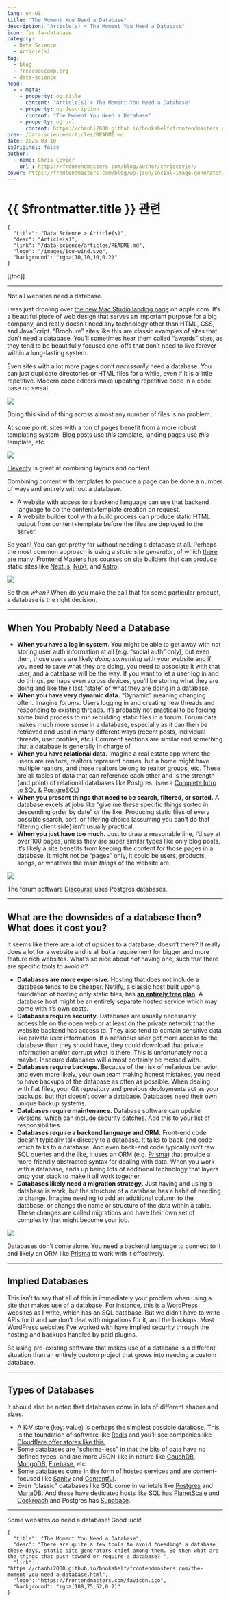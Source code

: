 ```yaml
---
lang: en-US
title: "The Moment You Need a Database"
description: "Article(s) > The Moment You Need a Database"
icon: fas fa-database
category:
  - Data Science
  - Article(s)
tag:
  - blog
  - freecodecamp.org
  - data-science
head:
  - - meta:
    - property: og:title
      content: "Article(s) > The Moment You Need a Database"
    - property: og:description
      content: "The Moment You Need a Database"
    - property: og:url
      content: https://chanhi2000.github.io/bookshelf/frontendmasters.com/the-moment-you-need-a-database.html
prev: /data-science/articles/README.md
date: 2025-03-10
isOriginal: false
author:
  - name: Chris Coyier
    url : https://frontendmasters.com/blog/author/chriscoyier/
cover: https://frontendmasters.com/blog/wp-json/social-image-generator/v1/image/5273
---
```


# {{ $frontmatter.title }} 관련

```component VPCard
{
  "title": "Data Science > Article(s)",
  "desc": "Article(s)",
  "link": "/data-science/articles/README.md",
  "logo": "/images/ico-wind.svg",
  "background": "rgba(10,10,10,0.2)"
}
```

[[toc]]

---

<SiteInfo
  name="The Moment You Need a Database"
  desc="There are quite a few tools to avoid *needing* a database these days, static site generators chief among them. So then what are the things that push toward or require a database? "
  url="https://frontendmasters.com/blog/the-moment-you-need-a-database/"
  logo="https://frontendmasters.com/favicon.ico"
  preview="https://frontendmasters.com/blog/wp-json/social-image-generator/v1/image/5273"/>

Not all websites need a database.

I was just drooling over [<FontIcon icon="fa-brands fa-apple"/>the new Mac Studio landing page](https://apple.com/mac-studio/) on apple.com. It’s a beautiful piece of web design that serves an important purpose for a big company, and really doesn’t need any technology other than HTML, CSS, and JavaScript. “Brochure” sites like this are classic examples of sites that don’t need a database. You’ll sometimes hear them called “awards” sites, as they tend to be beautifully focused one-offs that don’t need to live forever within a long-lasting system.

Even sites with a lot more pages don’t *necessarily* need a database. You can just duplicate directories or HTML files for a while, even if it is a little repetitive. Modern code editors make updating repetitive code in a code base no sweat.

![](https://i0.wp.com/frontendmasters.com/blog/wp-content/uploads/2025/03/Screenshot-2025-03-10-at-8.53.45%E2%80%AFAM.png?resize=728%2C342&ssl=1)

Doing this kind of thing across almost any number of files is no problem.

At some point, sites with a ton of pages benefit from a more robust templating system. Blog posts use *this* template, landing pages use *this* template, etc.

![](https://i0.wp.com/frontendmasters.com/blog/wp-content/uploads/2025/03/Screenshot-2025-03-10-at-9.04.52%E2%80%AFAM.png?resize=1024%2C501&ssl=1)

[<FontIcon icon="fas fa-globe"/>Eleventy](https://11ty.dev/docs/layouts/) is great at combining layouts and content.

Combining content with templates to produce a page can be done a number of ways and entirely without a database.

- A website with access to a backend language can use that backend language to do the content+template creation on request.
- A website builder tool with a build process can produce static HTML output from content+template before the files are deployed to the server.

So yeah! You can get pretty far without needing a database at all. Perhaps the most common approach is using a *static site generator*, of which [<FontIcon icon="fas fa-globe"/>there are many](https://jamstack.org/generators/). Frontend Masters has courses on site builders that can produce static sites like [<FontIcon icon="fas fa-globe"/>Next.js](https://frontendmasters.com/courses/next-js-v3/), [<FontIcon icon="fas fa-globe"/>Nuxt](https://frontendmasters.com/courses/nuxt/), and [<FontIcon icon="fas fa-globe"/>Astro](https://frontendmasters.com/courses/astro/).

![](https://i0.wp.com/frontendmasters.com/blog/wp-content/uploads/2025/03/Screenshot-2025-03-10-at-12.58.57%E2%80%AFPM.png?resize=1024%2C860&ssl=1)

So then *when?* When do you make the call that for some particular product, a database is the right decision.

---

## When You Probably Need a Database

- **When you have a log in system**. You might be able to get away with not storing user auth information at all (e.g. “social auth” only), but even then, those users are likely *doing something* with your website and if you need to save what they are doing, you need to associate it with that user, and a database will be the way. If you want to let a user log in and do things, perhaps even across devices, you’ll be storing what they are doing and like their last “state” of what they are doing in a database.
- **When you have very dynamic data.** “Dynamic” meaning changing often. Imagine *forums*. Users logging in and creating new threads and responding to existing threads. It’s probably not practical to be forcing some build process to run rebuilding static files in a forum. Forum data makes much more sense in a database, especially as it can then be retrieved and used in many different ways (recent posts, individual threads, user profiles, etc.) Comment sections are similar and something that a database is generally in charge of.
- **When you have relational data.** Imagine a real estate app where the users are realtors, realtors represent homes, but a home might have multiple realtors, and those realtors belong to realtor groups, etc. These are all tables of data that can reference each other and is the strength (and point) of relational databases like Postgres. (see a [<FontIcon icon="fas fa-globe"/>Complete Intro to SQL & PostgreSQL](https://frontendmasters.com/courses/sql/))
- **When you present things that need to be search, filtered, or sorted.** A database excels at jobs like “give me these specific things sorted in descending order by date” or the like. Producing static files of every possible search, sort, or filtering choice (assuming you can’t do that filtering client side) isn’t usually practical.
- **When you just have too much.** Just to draw a reasonable line, I’d say at over 100 pages, unless they are super similar types like only blog posts, it’s likely a site benefits from keeping the content for those pages in a database. It might not be “pages” only, it could be users, products, songs, or whatever the main *things* of the website are.

![](https://i0.wp.com/frontendmasters.com/blog/wp-content/uploads/2025/03/Screenshot-2025-03-10-at-3.27.59%E2%80%AFPM.png?resize=1024%2C668&ssl=1)

The forum software [<FontIcon icon="fas fa-globe"/>Discourse](https://discourse.org/about) uses Postgres databases.

---

## What are the downsides of a database then? What does it cost you?

It seems like there are a lot of upsides to a database, doesn’t there? It really does a lot for a website and is all but a requirement for bigger and more feature rich websites. What’s so nice about *not* having one, such that there are specific tools to avoid it?

- **Databases are more expensive.** Hosting that does not include a database tends to be cheaper. Netlify, a classic host built upon a foundation of hosting only static files, has [**an entirely free plan**](/frontendmasters.com/\netlify-free-plan.md). A database host might be an entirely separate hosted service which may come with it’s own costs.
- **Databases require security.** Databases are usually necessarily accessible on the open web or at least on the private network that the website backend has access to. They also tend to contain sensitive data like private user information. If a nefarious user got more access to the database than they should have, they could download that private information and/or corrupt what is there. This is unfortunately not a maybe. Insecure databases will almost certainly be messed with.
- **Databases require backups.** Because of the risk of nefarious behavior, and even more likely, your own team making honest mistakes, you need to have backups of the database as often as possible. When dealing with flat files, your Git repository and previous deployments act as your backups, but that doesn’t cover a database. Databases need their own unique backup systems.
- **Databases require maintenance.** Database software can update versions, which can include security patches. Add this to your list of responsibilities.
- **Databases require a backend language and ORM.** Front-end code doesn’t typically talk directly to a database. It talks to back-end code which talks to a database. And even back-end code typically isn’t raw SQL queries and the like, it uses an ORM (e.g. [<FontIcon icon="fas fa-globe"/>Prisma](https://frontendmasters.com/courses/fullstack-app-next-v3/setup-prisma-orm/)) that provide a more friendly abstracted syntax for dealing with data. When you work with a database, ends up being lots of additional technology that layers onto your stack to make it all work together.
- **Databases likely need a migration strategy.** Just having and using a database is work, but the structure of a database has a habit of needing to change. Imagine needing to add an additional column to the database, or change the name or structure of the data within a table. These changes are called migrations and have their own set of complexity that might become your job.

![](https://i0.wp.com/frontendmasters.com/blog/wp-content/uploads/2025/03/Screenshot-2025-03-10-at-3.29.44%E2%80%AFPM.png?resize=1024%2C697&ssl=1)

Databases don’t come alone. You need a backend language to connect to it and likely an ORM like [<FontIcon icon="fas fa-globe"/>Prisma](https://prisma.io/) to work with it effectively.

---

## Implied Databases

This isn’t to say that all of this is immediately your problem when using a site that makes use of a database. For instance, this is a WordPress websites as I write, which has an SQL database. But we didn’t have to write APIs for it and we don’t deal with migrations for it, and the backups. Most WordPress websites I’ve worked with have implied security through the hosting and backups handled by paid plugins.

So using pre-existing software that makes use of a database is a different situation than an entirely custom project that grows into needing a custom database.

---

## Types of Databases

It should also be noted that databases come in lots of different shapes and sizes.

- A K:V store (key: value) is perhaps the simplest possible database. This is the foundation of software like [<FontIcon icon="iconfont icon-redis"/>Redis](https://redis.io/) and you’ll see companies like [<FontIcon icon="iconfont icon-cloudflare"/>Cloudflare offer stores like this.](https://developers.cloudflare.com/kv/concepts/how-kv-works/)
- Some databases are “schema-less” in that the bits of data have no defined types, and are more JSON-like in nature like [<FontIcon icon="fas fa-globe"/>CouchDB](https://couchdb.apache.org/), [<FontIcon icon="iconfont icon-mongodb"/>MongoDB](https://mongodb.com/), [<FontIcon icon="iconfont icon-firebase"/>Firebase](https://firebase.google.com/products/realtime-database), etc.
- Some databases come in the form of hosted services and are content-focused like [<FontIcon icon="fas fa-globe"/>Sanity](https://sanity.io/) and [<FontIcon icon="fas fa-globe"/>Contentful](https://contentful.com/).
- Even “classic” databases like SQL come in varietals like [<FontIcon icon="fa-brands fa-google"/>Postgres](https://google.com/search?q=postgres&udm=14) and [<FontIcon icon="iconfont icon-mariadb"/>MariaDB](https://mariadb.org/). And these have dedicated hosts like SQL has [PlanetScale](https://planetscale.com/#vitess) and [<FontIcon icon="iconfont icon-cockroachdb"/>Cockroach](https://cockroachlabs.com/) and Postgres has [<FontIcon icon="iconfont icon-supbase"/>Supabase](https://supabase.com/).

---

Some websites *do* need a database! Good luck!

<!-- TODO: add ARTICLE CARD -->
```component VPCard
{
  "title": "The Moment You Need a Database",
  "desc": "There are quite a few tools to avoid *needing* a database these days, static site generators chief among them. So then what are the things that push toward or require a database? ",
  "link": "https://chanhi2000.github.io/bookshelf/frontendmasters.com/the-moment-you-need-a-database.html",
  "logo": "https://frontendmasters.com/favicon.ico",
  "background": "rgba(188,75,52,0.2)"
}
```
